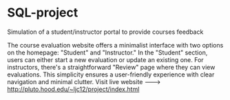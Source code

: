 # SQL-project
Simulation of a student/instructor portal to provide courses feedback 

The course evaluation website offers a minimalist interface with two options on the homepage: "Student" and "Instructor."
In the "Student" section, users can either start a new evaluation or update an existing one. For instructors, there's a straightforward "Review" page where they can view evaluations. This simplicity ensures a user-friendly experience with clear navigation and minimal clutter.
Visit live website ---> http://pluto.hood.edu/~ljc12/project/index.html
